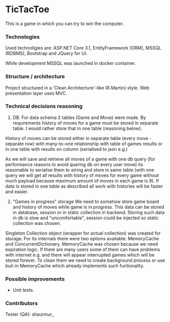 # TicTacToe

This is a game in which you can try to win the computer.

### Technologies
Used technoligies are: ASP.NET Core 3.1, EntityFramework (ORM), MSSQL (RDBMS),
Bootstrap and JQuery for UI.

While development MSSQL was launched in docker container.

### Structure / architecture
Project structured in a 'Clean Architecture'-like (R.Martin) style.
Web presentation layer uses MVC.

### Technical decisions reasoning
1. DB.
For data schema 2 tables (Game and Move) were made. By requirements history of moves for a game must be stored in separate table.
I would rather store that in one table (reasoning below).

History of moves can be stored either in separate table (every move - separate row) with many-to-one relationship with table of games results or in one table with results on column (serialised to json e.g.)

As we will save and retrieve all moves of a game with one db query (for performance reasons to avoid quering db on every user move) its reasonable to serialise them to string and store in same table (with one query we will get all results with history of moves for every game without much payload because maximum amount of moves in each game is 9). If data is stored in one table as described all work with histories will be faster and easier.

2. "Games in progress" storage
We need to somehow store game board and history of moves while game is in progress. This data can be stored in database, session or in static collection in backend. Storing such data in db is slow and "uncomfortable", session could be injected so static collection was chosen.

Singleton Collection object (wrapper for actual collection) was created for storage. For its internals there were two options available: MemoryCache and ConcurrentDictionary. MemoryCache was chosen because we need expiration logic. If there are many users some of them can have problems with internet e.g. and there will appear interrupted games which will be stored forever. To clean them we need to create background process or use buil-in MemoryCache which already implements such funtionality.

### Possible improvements
- Unit tests.

### Contributors
Tester (QA): shaurmur_